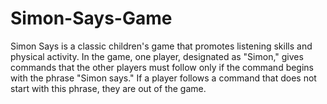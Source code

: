 # Simon-Says-Game
Simon Says is a classic children's game that promotes listening skills and physical activity. In the game, one player, designated as "Simon," gives commands that the other players must follow only if the command begins with the phrase "Simon says." If a player follows a command that does not start with this phrase, they are out of the game. 
